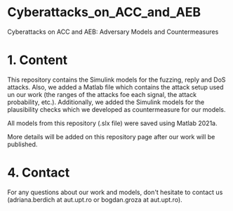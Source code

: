 # Cyberattacks_on_ACC_and_AEB
Cyberattacks on ACC and AEB: Adversary Models and Countermeasures

# 1. Content
This repository contains the Simulink models for the fuzzing, reply and DoS attacks. 
Also, we added a Matlab file which contains the attack setup used un our work (the ranges of the attacks foe each signal, the attack probability, etc.).
Additionally, we added the Simulink models for the plausibility checks which we developed as countermeasure for our models. 

All models from this repository (.slx file) were saved using Matlab 2021a.

More details will be added on this repository page after our work will be published. 

# 4. Contact
For any questions about our work and models, don't hesitate to contact us (adriana.berdich at aut.upt.ro or bogdan.groza at aut.upt.ro).
